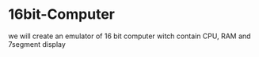 # 16bit-Computer
we will create an emulator of 16 bit computer witch contain CPU, RAM and 7segment display
